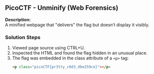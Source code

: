 ## PicoCTF - Unminify (Web Forensics)

**Description:**  
A minified webpage that "delivers" the flag but doesn’t display it visibly.

### Solution Steps
1. Viewed page source using CTRL+U.
2. Inspected the HTML and found the flag hidden in an unusual place.
3. The flag was embedded in the class attribute of a `<p>` tag:
   ```html
   <p class="picoCTF{pr3tty_c0d3_dbe259ce}"></p>

